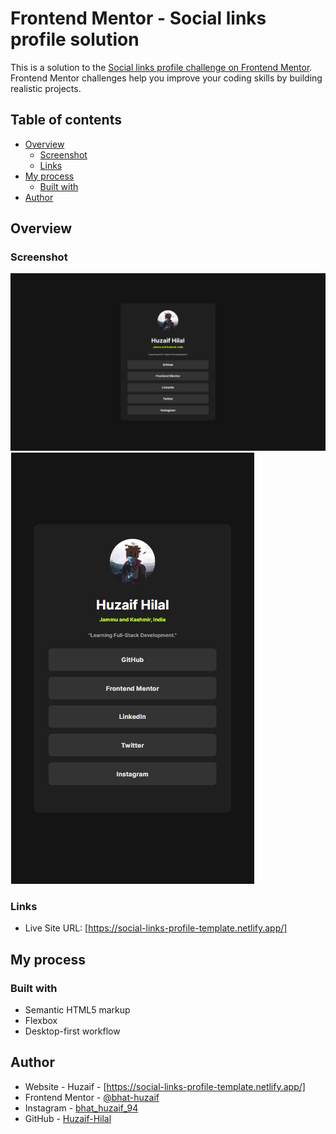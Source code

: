 # Frontend Mentor - Social links profile solution
This is a solution to the [Social links profile challenge on Frontend Mentor](https://www.frontendmentor.io/challenges/social-links-profile-UG32l9m6dQ). Frontend Mentor challenges help you improve your coding skills by building realistic projects. 

## Table of contents
- [Overview](#overview)
  - [Screenshot](#screenshot)
  - [Links](#links)
- [My process](#my-process)
  - [Built with](#built-with)
- [Author](#author)

## Overview
### Screenshot
![Desktop-Preview](Desktop-Preview.png)
![Mobile-Preview](Mobile-Preview.png)

### Links
- Live Site URL: [https://social-links-profile-template.netlify.app/]

## My process
### Built with
- Semantic HTML5 markup
- Flexbox
- Desktop-first workflow

## Author
- Website - Huzaif - [https://social-links-profile-template.netlify.app/]
- Frontend Mentor - [@bhat-huzaif](https://www.frontendmentor.io/profile/Huzaif-Hilal)
- Instagram - [bhat_huzaif_94](https://www.instagram.com/bhat_huzaif_94)
- GitHub - [Huzaif-Hilal](https://www.instagram.com/Huzaif-Hilal)
